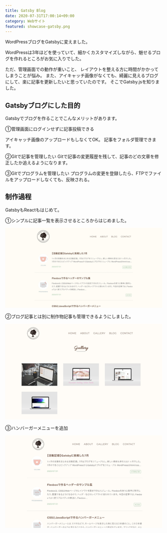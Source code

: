 ```yaml
---
title: Gatsby Blog
date: 2020-07-31T17:00:14+09:00
category: Webサイト
featured: showcase-gatsby.png
---
```


WordPressブログをGatsbyに変えました。

WordPressは3年ほどを使っていて、細かくカスタマイズしながら、魅せるブログを作れるところがお気に入りでした。

ただ、管理画面での動作が重いこと、 レイアウトを整える方に時間がかかってしまうことが悩み。
また、アイキャッチ画像がなくても、綺麗に見えるブログにして、楽に記事を更新したいと思っていたのです。
そこでGatsby.jsを知りました。

## Gatsbyブログにした目的

Gatsbyでブログを作ることでこんなメリットがあります。

①管理画面にログインせずに記事投稿できる

アイキャッチ画像のアップロードもしなくてOK。
記事をフォルダ管理できます。

②Gitで記事を管理したい
Gitで記事の変更履歴を残して、記事のどの文章を修正したか追えるようになります。

③Gitでプログラムを管理したい
プログラムの変更を登録したら、FTPでファイルをアップロードしなくても、反映される。

## 制作過程

GatsbyもReactもはじめて。

①シンプルに記事一覧を表示させるところからはじめました。

![バージョン1](ss-gatsby-blog-01.jpg)

②ブログ記事とは別に制作物記事も管理できるようにしました。

![バージョン2](ss-gatsby-blog-02.jpg)

③ハンバーガーメニューを追加

![バージョン3](ss-gatsby-blog-03.jpg)